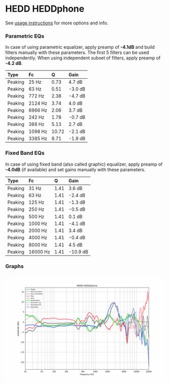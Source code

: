 # HEDD HEDDphone
See [usage instructions](https://github.com/jaakkopasanen/AutoEq#usage) for more options and info.

### Parametric EQs
In case of using parametric equalizer, apply preamp of **-4.1dB** and build filters manually
with these parameters. The first 5 filters can be used independently.
When using independent subset of filters, apply preamp of **-4.2 dB**.

| Type    | Fc      |     Q | Gain    |
|:--------|:--------|:------|:--------|
| Peaking | 25 Hz   |  0.73 | 4.7 dB  |
| Peaking | 63 Hz   |  0.51 | -3.0 dB |
| Peaking | 772 Hz  |  2.38 | -4.7 dB |
| Peaking | 2124 Hz |  3.74 | 4.0 dB  |
| Peaking | 6966 Hz |  2.06 | 3.7 dB  |
| Peaking | 242 Hz  |  1.78 | -0.7 dB |
| Peaking | 388 Hz  |  5.13 | 2.7 dB  |
| Peaking | 1098 Hz | 10.72 | -2.1 dB |
| Peaking | 3385 Hz |  9.71 | -1.9 dB |

### Fixed Band EQs
In case of using fixed band (also called graphic) equalizer, apply preamp of **-4.0dB**
(if available) and set gains manually with these parameters.

| Type    | Fc       |    Q | Gain     |
|:--------|:---------|:-----|:---------|
| Peaking | 31 Hz    | 1.41 | 3.6 dB   |
| Peaking | 63 Hz    | 1.41 | -2.4 dB  |
| Peaking | 125 Hz   | 1.41 | -1.3 dB  |
| Peaking | 250 Hz   | 1.41 | -0.5 dB  |
| Peaking | 500 Hz   | 1.41 | 0.1 dB   |
| Peaking | 1000 Hz  | 1.41 | -4.1 dB  |
| Peaking | 2000 Hz  | 1.41 | 3.4 dB   |
| Peaking | 4000 Hz  | 1.41 | -0.4 dB  |
| Peaking | 8000 Hz  | 1.41 | 4.5 dB   |
| Peaking | 16000 Hz | 1.41 | -10.9 dB |

### Graphs
![](./HEDD%20HEDDphone.png)